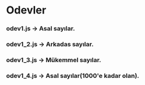 # Odevler

### odev1.js -> Asal sayılar.
### odev1_2.js -> Arkadas sayılar.
### odev1_3.js -> Mükemmel sayılar.
### odev1_4.js -> Asal sayılar(1000'e kadar olan).
